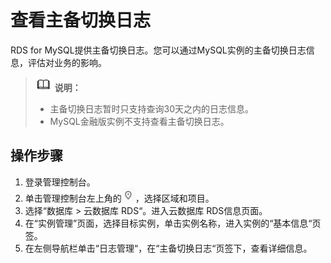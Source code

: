 # 查看主备切换日志<a name="rds_switch_log"></a>

RDS for MySQL提供主备切换日志。您可以通过MySQL实例的主备切换日志信息，评估对业务的影响。

>![](public_sys-resources/icon-note.gif) **说明：**   
>-   主备切换日志暂时只支持查询30天之内的日志信息。  
>-   MySQL金融版实例不支持查看主备切换日志。  

## 操作步骤<a name="section10407148121415"></a>

1.  登录管理控制台。
2.  单击管理控制台左上角的![](figures/Region灰色图标.png)，选择区域和项目。
3.  选择“数据库  \>  云数据库 RDS“。进入云数据库 RDS信息页面。
4.  在“实例管理”页面，选择目标实例，单击实例名称，进入实例的“基本信息“页签。
5.  在左侧导航栏单击“日志管理“，在“主备切换日志“页签下，查看详细信息。

